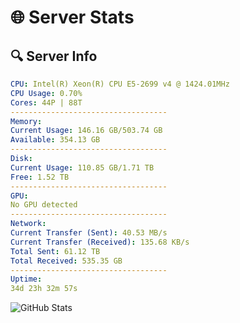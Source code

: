 # 🌐 Server Stats
## 🔍 Server Info
```yaml
CPU: Intel(R) Xeon(R) CPU E5-2699 v4 @ 1424.01MHz
CPU Usage: 0.70%
Cores: 44P | 88T
-----------------------------------
Memory:
Current Usage: 146.16 GB/503.74 GB
Available: 354.13 GB
-----------------------------------
Disk:
Current Usage: 110.85 GB/1.71 TB
Free: 1.52 TB
-----------------------------------
GPU:
No GPU detected
-----------------------------------
Network:
Current Transfer (Sent): 40.53 MB/s
Current Transfer (Received): 135.68 KB/s
Total Sent: 61.12 TB
Total Received: 535.35 GB
-----------------------------------
Uptime:
34d 23h 32m 57s
```
![GitHub Stats](https://img.shields.io/badge/Updated-2025-04-11_20:55:46-blue)